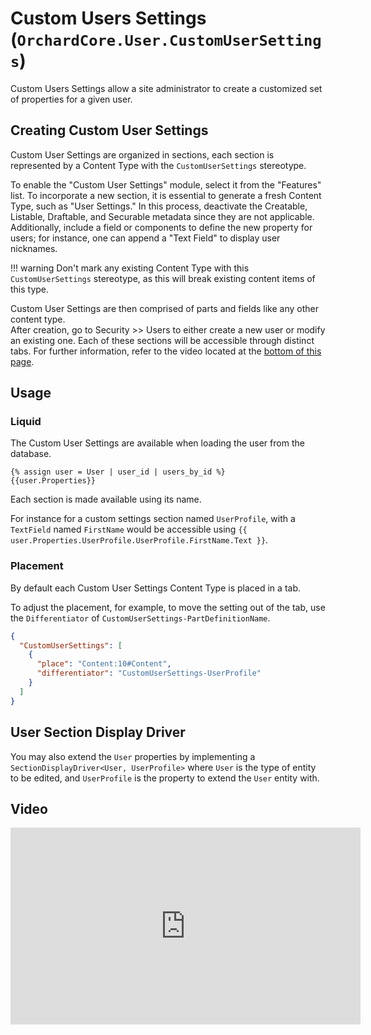 # Custom Users Settings (`OrchardCore.User.CustomUserSettings`)

Custom Users Settings allow a site administrator to create a customized set of properties for a given user.  

## Creating Custom User Settings

Custom User Settings are organized in sections, each section is represented by a Content Type with the `CustomUserSettings` stereotype. 

To enable the "Custom User Settings" module, select it from the "Features" list. To incorporate a new section, it is essential to generate a fresh Content Type, such as "User Settings." In this process, deactivate the Creatable, Listable, Draftable, and Securable metadata since they are not applicable. Additionally, include a field or components to define the new property for users; for instance, one can append a "Text Field" to display user nicknames.

!!! warning
    Don't mark any existing Content Type with this `CustomUserSettings` stereotype, as this will break existing content items of this type.

Custom User Settings are then comprised of parts and fields like any other content type.  
After creation, go to Security >> Users to either create a new user or modify an existing one. Each of these sections will be accessible through distinct tabs. For further information, refer to the video located at the [bottom of this page](#video). 

## Usage

### Liquid

The Custom User Settings are available when loading the user from the database.

```liquid
{% assign user = User | user_id | users_by_id %}
{{user.Properties}}
```

Each section is made available using its name.

For instance for a custom settings section named `UserProfile`, with a `TextField` named `FirstName` would be accessible using `{{ user.Properties.UserProfile.UserProfile.FirstName.Text }}`.

### Placement

By default each Custom User Settings Content Type is placed in a tab.

To adjust the placement, for example, to move the setting out of the tab, use the `Differentiator` of `CustomUserSettings-PartDefinitionName`.

``` json
{
  "CustomUserSettings": [
    {
      "place": "Content:10#Content",
      "differentiator": "CustomUserSettings-UserProfile" 
    }
  ]
}
```

## User Section Display Driver

You may also extend the `User` properties by implementing a `SectionDisplayDriver<User, UserProfile>` where `User` is the type of entity to be edited,
and `UserProfile` is the property to extend the `User` entity with.

## Video

<iframe width="560" height="315" src="https://www.youtube-nocookie.com/embed/_ff79hm5PAc" frameborder="0" allow="accelerometer; autoplay; encrypted-media; gyroscope; picture-in-picture" allowfullscreen></iframe>
